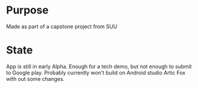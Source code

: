 # Purpose
Made as part of a capstone project from SUU

# State
App is still in early Alpha. Enough for a tech demo, but not enough to submit to Google play.
Probably currently won't build on Android studio Artic Fox with out some changes.
